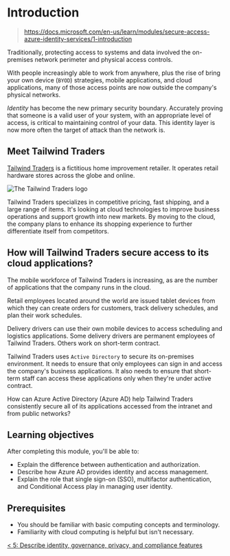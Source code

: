 # Introduction

> https://docs.microsoft.com/en-us/learn/modules/secure-access-azure-identity-services/1-introduction

Traditionally, protecting access to systems and data involved the on-premises network perimeter and physical access controls.

With people increasingly able to work from anywhere, plus the rise of bring your own device (`BYOD`) strategies, mobile applications, and cloud applications, many of those access points are now outside the company's physical networks.

*Identity* has become the new primary security boundary. Accurately proving that someone is a valid user of your system, with an appropriate level of access, is critical to maintaining control of your data. This identity layer is now more often the target of attack than the network is.

## Meet Tailwind Traders

[Tailwind Traders](https://www.tailwindtraders.com/) is a fictitious home improvement retailer.
It operates retail hardware stores across the globe and online.

![The Tailwind Traders logo](https://docs.microsoft.com/en-us/learn/azure-fundamentals/shared/media/tailwind-traders-logo.png)

Tailwind Traders specializes in competitive pricing, fast shipping, and a large range of items. It's looking at cloud technologies to improve business operations and support growth into new markets. By moving to the cloud, the company plans to enhance its shopping experience to further differentiate itself from competitors.

## How will Tailwind Traders secure access to its cloud applications?

The mobile workforce of Tailwind Traders is increasing, as are the number of applications that the company runs in the cloud.

Retail employees located around the world are issued tablet devices from which they can create orders for customers, track delivery schedules, and plan their work schedules.

Delivery drivers can use their own mobile devices to access scheduling and logistics applications.
Some delivery drivers are permanent employees of Tailwind Traders.
Others work on short-term contract.

Tailwind Traders uses `Active Directory` to secure its on-premises environment.
It needs to ensure that only employees can sign in and access the company's business applications.
It also needs to ensure that short-term staff can access these applications only when they're under active contract.

How can Azure Active Directory (Azure AD) help Tailwind Traders consistently secure all of its applications accessed from the intranet and from public networks?

## Learning objectives

After completing this module, you'll be able to:

- Explain the difference between authentication and authorization.
- Describe how Azure AD provides identity and access management.
- Explain the role that single sign-on (SSO), multifactor authentication, and Conditional Access play in managing user identity.

## Prerequisites

- You should be familiar with basic computing concepts and terminology.
- Familiarity with cloud computing is helpful but isn't necessary.

[< 5: Describe identity, governance, privacy, and compliance features](./5-lp-az-900.md)